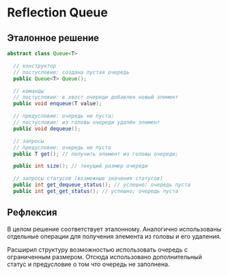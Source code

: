 # Reflection Queue<T>

## Эталонное решение

```java
abstract class Queue<T>

  // конструктор
  // постусловие: создана пустая очередь
  public Queue<T> Queue();

  // команды
  // постусловие: в хвост очереди добавлен новый элемент
  public void enqueue(T value);

  // предусловие: очередь не пуста;
  // постусловие: из головы очереди удалён элемент
  public void dequeue();

  // запросы
  // предусловие: очередь не пуста
  public T get(); // получить элемент из головы очереди; 

  public int size(); // текущий размер очереди

  // запросы статусов (возможные значения статусов)
  public int get_dequeue_status(); // успешно; очередь пуста
  public int get_get_status(); // успешно; очередь пуста
```

## Рефлексия

В целом решение соответствует эталонному. Аналогично использованы отдельные операции
для получения элемента из головы и его удаления.

Расширил структуру возможностью использовать очередь с ограниченным размером.
Отсюда использовано дополнительный статус и предусловие о том что очередь не
заполнена.


